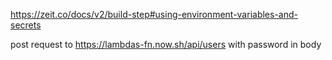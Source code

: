 https://zeit.co/docs/v2/build-step#using-environment-variables-and-secrets

post request to https://lambdas-fn.now.sh/api/users with password in body